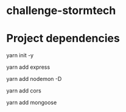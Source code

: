 # challenge-stormtech

# Project dependencies

yarn init -y

yarn add express

yarn add nodemon -D

yarn add cors

yarn add mongoose